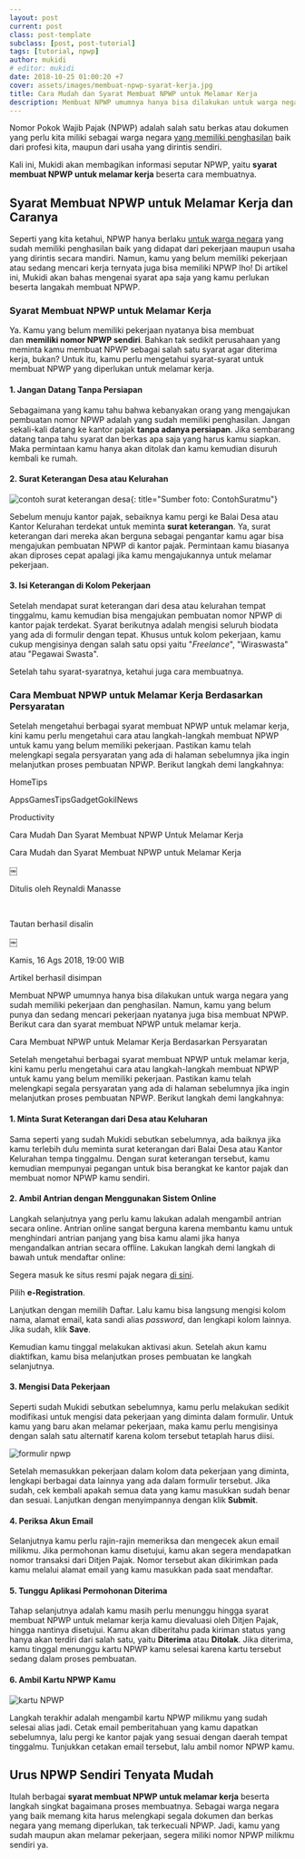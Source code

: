 ```yaml
---
layout: post
current: post
class: post-template
subclass: [post, post-tutorial]
tags: [tutorial, npwp]
author: mukidi
# editor: mukidi
date: 2018-10-25 01:00:20 +7
cover: assets/images/membuat-npwp-syarat-kerja.jpg
title: Cara Mudah dan Syarat Membuat NPWP untuk Melamar Kerja
description: Membuat NPWP umumnya hanya bisa dilakukan untuk warga negara yang sudah memiliki pekerjaan dan penghasilan. Namun, kamu yang belum punya dan sedang mencari pekerjaan nyatanya juga bisa membuat NPWP. Berikut cara dan syarat membuat NPWP untuk melamar kerja.
---
```

Nomor Pokok Wajib Pajak (NPWP) adalah salah satu berkas atau dokumen yang perlu kita miliki sebagai warga negara [yang memiliki penghasilan]() baik dari profesi kita, maupun dari usaha yang dirintis sendiri.

Kali ini, Mukidi akan membagikan informasi seputar NPWP, yaitu **syarat membuat NPWP untuk melamar kerja** beserta cara membuatnya.

## Syarat Membuat NPWP untuk Melamar Kerja dan Caranya

Seperti yang kita ketahui, NPWP hanya berlaku [untuk warga negara]() yang sudah memiliki penghasilan baik yang didapat dari pekerjaan maupun usaha yang dirintis secara mandiri. Namun, kamu yang belum memiliki pekerjaan atau sedang mencari kerja ternyata juga bisa memiliki NPWP lho! Di artikel ini, Mukidi akan bahas mengenai syarat apa saja yang kamu perlukan beserta langakah membuat NPWP.

### Syarat Membuat NPWP untuk Melamar Kerja

Ya. Kamu yang belum memiliki pekerjaan nyatanya bisa membuat dan **memiliki nomor NPWP sendiri**. Bahkan tak sedikit perusahaan yang meminta kamu membuat NPWP sebagai salah satu syarat agar diterima kerja, bukan? Untuk itu, kamu perlu mengetahui syarat-syarat untuk membuat NPWP yang diperlukan untuk melamar kerja.

#### 1. Jangan Datang Tanpa Persiapan

Sebagaimana yang kamu tahu bahwa kebanyakan orang yang mengajukan pembuatan nomor NPWP adalah yang sudah memiliki penghasilan. Jangan sekali-kali datang ke kantor pajak **tanpa adanya persiapan**. Jika sembarang datang tanpa tahu syarat dan berkas apa saja yang harus kamu siapkan. Maka permintaan kamu hanya akan ditolak dan kamu kemudian disuruh kembali ke rumah.

#### 2. Surat Keterangan Desa atau Kelurahan

![contoh surat keterangan desa](https://assets.jalantikus.com/assets/cache/500/346/userfiles/2018/08/16/syarat-membuat-npwp-untuk-melamar-kerja-37a8b.jpg){: title="Sumber foto: ContohSuratmu"}

Sebelum menuju kantor pajak, sebaiknya kamu pergi ke Balai Desa atau Kantor Kelurahan terdekat untuk meminta **surat keterangan**. Ya, surat keterangan dari mereka akan berguna sebagai pengantar kamu agar bisa mengajukan pembuatan NPWP di kantor pajak. Permintaan kamu biasanya akan diproses cepat apalagi jika kamu mengajukannya untuk melamar pekerjaan.

#### 3. Isi Keterangan di Kolom Pekerjaan

Setelah mendapat surat keterangan dari desa atau kelurahan tempat tinggalmu, kamu kemudian bisa mengajukan pembuatan nomor NPWP di kantor pajak terdekat. Syarat berikutnya adalah mengisi seluruh biodata yang ada di formulir dengan tepat. Khusus untuk kolom pekerjaan, kamu cukup mengisinya dengan salah satu opsi yaitu "_Freelance_", "Wiraswasta" atau "Pegawai Swasta".

Setelah tahu syarat-syaratnya, ketahui juga cara membuatnya.

### Cara Membuat NPWP untuk Melamar Kerja Berdasarkan Persyaratan

Setelah mengetahui berbagai syarat membuat NPWP untuk melamar kerja, kini kamu perlu mengetahui cara atau langkah-langkah membuat NPWP untuk kamu yang belum memiliki pekerjaan. Pastikan kamu telah melengkapi segala persyaratan yang ada di halaman sebelumnya jika ingin melanjutkan proses pembuatan NPWP. Berikut langkah demi langkahnya:



HomeTips

AppsGamesTipsGadgetGokilNews

Productivity

Cara Mudah Dan Syarat Membuat NPWP Untuk Melamar Kerja

Cara Mudah dan Syarat Membuat NPWP untuk Melamar Kerja

￼

Ditulis oleh Reynaldi Manasse

      

Tautan berhasil disalin

￼

Kamis, 16 Ags 2018, 19:00 WIB

Artikel berhasil disimpan

Membuat NPWP umumnya hanya bisa dilakukan untuk warga negara yang sudah memiliki pekerjaan dan penghasilan. Namun, kamu yang belum punya dan sedang mencari pekerjaan nyatanya juga bisa membuat NPWP. Berikut cara dan syarat membuat NPWP untuk melamar kerja.

Cara Membuat NPWP untuk Melamar Kerja Berdasarkan Persyaratan

Setelah mengetahui berbagai syarat membuat NPWP untuk melamar kerja, kini kamu perlu mengetahui cara atau langkah-langkah membuat NPWP untuk kamu yang belum memiliki pekerjaan. Pastikan kamu telah melengkapi segala persyaratan yang ada di halaman sebelumnya jika ingin melanjutkan proses pembuatan NPWP. Berikut langkah demi langkahnya:

#### 1. Minta Surat Keterangan dari Desa atau Keluharan

Sama seperti yang sudah Mukidi sebutkan sebelumnya, ada baiknya jika kamu terlebih dulu meminta surat keterangan dari Balai Desa atau Kantor Kelurahan tempa tinggalmu. Dengan surat keterangan tersebut, kamu kemudian mempunyai pegangan untuk bisa berangkat ke kantor pajak dan membuat nomor NPWP kamu sendiri.

#### 2. Ambil Antrian dengan Menggunakan Sistem Online

Langkah selanjutnya yang perlu kamu lakukan adalah mengambil antrian secara online. Antrian online sangat berguna karena membantu kamu untuk menghindari antrian panjang yang bisa kamu alami jika hanya mengandalkan antrian secara offline. Lakukan langkah demi langkah di bawah untuk mendaftar online:

Segera masuk ke situs resmi pajak negara [di sini](http://www.pajak.go.id/).

Pilih **e-Registration**.

Lanjutkan dengan memilih Daftar. Lalu kamu bisa langsung mengisi kolom nama, alamat email, kata sandi alias _password_, dan lengkapi kolom lainnya. Jika sudah, klik **Save**.

Kemudian kamu tinggal melakukan aktivasi akun. Setelah akun kamu diaktifkan, kamu bisa melanjutkan proses pembuatan ke langkah selanjutnya.

#### 3. Mengisi Data Pekerjaan

Seperti sudah Mukidi sebutkan sebelumnya, kamu perlu melakukan sedikit modifikasi untuk mengisi data pekerjaan yang diminta dalam formulir. Untuk kamu yang baru akan melamar pekerjaan, maka kamu perlu mengisinya dengan salah satu alternatif karena kolom tersebut tetaplah harus diisi.

![formulir npwp](https://assets.jalantikus.com/assets/cache/500/346/userfiles/2018/08/16/formulir-npwp-46a2d.jpg)

Setelah memasukkan pekerjaan dalam kolom data pekerjaan yang diminta, lengkapi berbagai data lainnya yang ada dalam formulir tersebut. Jika sudah, cek kembali apakah semua data yang kamu masukkan sudah benar dan sesuai. Lanjutkan dengan menyimpannya dengan klik **Submit**.

#### 4. Periksa Akun Email

Selanjutnya kamu perlu rajin-rajin memeriksa dan mengecek akun email milikmu. Jika permohonan kamu disetujui, kamu akan segera mendapatkan nomor transaksi dari Ditjen Pajak. Nomor tersebut akan dikirimkan pada kamu melalui alamat email yang kamu masukkan pada saat mendaftar.

#### 5. Tunggu Aplikasi Permohonan Diterima

Tahap selanjutnya adalah kamu masih perlu menunggu hingga syarat membuat NPWP untuk melamar kerja kamu dievaluasi oleh Ditjen Pajak, hingga nantinya disetujui. Kamu akan diberitahu pada kiriman status yang hanya akan terdiri dari salah satu, yaitu **Diterima** atau **Ditolak**. Jika diterima, kamu tinggal menunggu kartu NPWP kamu selesai karena kartu tersebut sedang dalam proses pembuatan.

#### 6. Ambil Kartu NPWP Kamu

![kartu NPWP](https://assets.jalantikus.com/assets/cache/500/346/userfiles/2018/08/16/kartu-npwp-1-fe9e7.jpg)

Langkah terakhir adalah mengambil kartu NPWP milikmu yang sudah selesai alias jadi. Cetak email pemberitahuan yang kamu dapatkan sebelumnya, lalu pergi ke kantor pajak yang sesuai dengan daerah tempat tinggalmu. Tunjukkan cetakan email tersebut, lalu ambil nomor NPWP kamu.

## Urus NPWP Sendiri Tenyata Mudah

Itulah berbagai **syarat membuat NPWP untuk melamar kerja** beserta langkah singkat bagaimana proses membuatnya. Sebagai warga negara yang baik memang kita harus melengkapi segala dokumen dan berkas negara yang memang diperlukan, tak terkecuali NPWP. Jadi, kamu yang sudah maupun akan melamar pekerjaan, segera miliki nomor NPWP milikmu sendiri ya.
